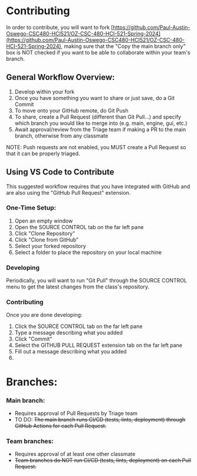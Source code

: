 # Contributing

In order to contribute, you will want to fork [https://github.com/Paul-Austin-Oswego-CSC480-HCI521/OZ-CSC-480-HCI-521-Spring-2024](https://github.com/Paul-Austin-Oswego-CSC480-HCI521/OZ-CSC-480-HCI-521-Spring-2024), making sure that the "Copy the main branch only" box is NOT checked if you want to be able to collaborate within your team's branch.

## General Workflow Overview:
1) Develop within your fork
2) Once you have something you want to share or just save, do a Git Commit
3) To move onto your GitHub remote, do Git Push
4) To share, create a Pull Request (different than Git Pull...) and specify which branch you would like to merge into (e.g. main, engine, gui, etc.)
5) Await approval/review from the Triage team if making a PR to the main branch, otherwise from any classmate 

NOTE: Push requests are not enabled, you MUST create a Pull Request so that it can be properly triaged.

## Using VS Code to Contribute

This suggested workflow requires that you have integrated with GitHub and are also using the "GitHub Pull Request" extension.

### One-Time Setup:
1) Open an empty window
2) Open the SOURCE CONTROL tab on the far left pane
3) Click "Clone Repository"
4) Click "Clone from GitHub"
5) Select your forked repository
6) Select a folder to place the repository on your local machine

### Developing
Periodically, you will want to run "Git Pull" through the SOURCE CONTROL menu to get the latest changes from the class's repository.

### Contributing

Once you are done developing:

1) Click the SOURCE CONTROL tab on the far left pane
2) Type a message describing what you added
3) Click "Commit"
4) Select the GITHUB PULL REQUEST extension tab on the far left pane
5) Fill out a message describing what you added
6) 

# Branches:
### Main branch:
* Requires approval of Pull Requests by Triage team
* TO DO: ~~The main branch runs CI/CD (tests, lints, deployment) through GitHub Actions for each Pull Request.~~

### Team branches:
* Requires approval of at least one other classmate
* ~~Team branches do NOT run CI/CD (tests, lints, deployment) on each Pull Request.~~
